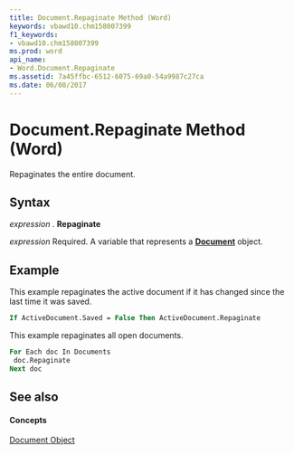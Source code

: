 ```yaml
---
title: Document.Repaginate Method (Word)
keywords: vbawd10.chm158007399
f1_keywords:
- vbawd10.chm158007399
ms.prod: word
api_name:
- Word.Document.Repaginate
ms.assetid: 7a45ffbc-6512-6075-69a0-54a9987c27ca
ms.date: 06/08/2017
---
```



# Document.Repaginate Method (Word)

Repaginates the entire document.


## Syntax

 _expression_ . **Repaginate**

 _expression_ Required. A variable that represents a **[Document](Word.Document.md)** object.


## Example

This example repaginates the active document if it has changed since the last time it was saved.


```vb
If ActiveDocument.Saved = False Then ActiveDocument.Repaginate
```

This example repaginates all open documents.




```vb
For Each doc In Documents 
 doc.Repaginate 
Next doc
```


## See also


#### Concepts


[Document Object](Word.Document.md)

